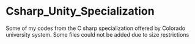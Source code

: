 # Csharp_Unity_Specialization
Some of my codes from the C sharp specialization offered by Colorado university system. Some files could not be added due to size restrictions
